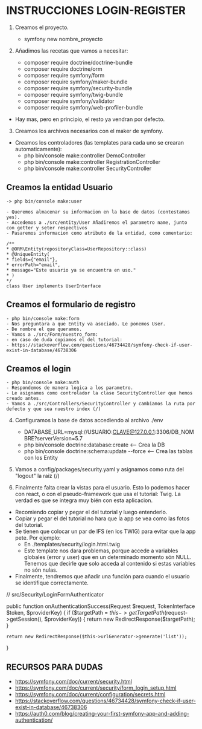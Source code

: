 # INSTRUCCIONES LOGIN-REGISTER

1. Creamos el proyecto.
    - symfony new nombre_proyecto

2. Añadimos las recetas que vamos a necesitar:
    - composer require doctrine/doctrine-bundle
    - composer require doctrine/orm
    - composer require symfony/form
    - composer require symfony/maker-bundle
    - composer require symfony/security-bundle
    - composer require symfony/twig-bundle
    - composer require symfony/validator
    - composer require symfony/web-profiler-bundle
- Hay mas, pero en principio, el resto ya vendran por defecto.

3. Creamos los archivos necesarios con el maker de symfony.
- Creamos los controladores (las templates para cada uno se crearan automaticamente):
    - php bin/console make:controller DemoController
    - php bin/console make:controller RegistrationController
    - php bin/console make:controller SecurityController

## Creamos la entidad Usuario
    -> php bin/console make:user

    - Queremos almacenar su informacion en la base de datos (contestamos yes).
    - Accedemos a ./src/entity/User Añadiremos el parametro name, junto con getter y seter respectivos
    - Pasaremos informacion como atributo de la entidad, como comentario:    

    /**
    * @ORM\Entity(repositoryClass=UserRepository::class)
    * @UniqueEntity(
    * fields={"email"},
    * errorPath="email",
    * message="Este usuario ya se encuentra en uso."
    * )
    */
    class User implements UserInterface


## Creamos el formulario de registro
    - php bin/console make:form
    - Nos preguntara a que Entity va asociado. Le ponemos User.
    - De nombre el que queramos.
    - Vamos a ./src/Form/nuestro_form:
    - en caso de duda copiamos el del tutorial:
    - https://stackoverflow.com/questions/46734428/symfony-check-if-user-exist-in-database/46738306

## Creamos el login
    - php bin/console make:auth 
    - Respondemos de manera logica a los parametro.
    - Le asignamos como controlador la clase SecurityController que hemos creado antes.
    - Vamos a ./src/Controllers/SecurityController y cambiamos la ruta por defecto y que sea nuestro index (/)

4. Configuramos la base de datos accediendo al archivo ./env
    - DATABASE_URL=mysql://USUARIO:CLAVE@127.0.0.1:3306/DB_NOMBRE?serverVersion=5.7
    - php bin/console doctrine:database:create <-- Crea la DB
    - php bin/console doctrine:schema:update --force <-- Crea las tablas con los Entity


5. Vamos a config/packages/security.yaml y asignamos como ruta del "logout" la raiz (/)

6. Finalmente falta crear la vistas para el usuario. Esto lo podemos hacer con react, o con el pseudo-framework
que usa el tutorial: Twig. La verdad es que se integra muy bién con esta aplicacion.
- Recomiendo copiar y pegar el del tutorial y luego entenderlo.
- Copiar y pegar el del tutorial no hara que la app se vea como las fotos del tutorial.
- Se tienen que colocar un par de IFS (en los TWIG) para evitar que la app pete. Por ejemplo:
    - En ./templates/security/login.html.twig
    - Este template nos dara problemas, porque accede a variables globales (error y user) que
    en un determinado momento són NULL. Tenemos que decirle que solo acceda al contenido si estas
    variables no són nulas.
- Finalmente, tendremos que añadir una función para cuando el usuario se identifique correctamente.

// src/Security/LoginFormAuthenticator

public function onAuthenticationSuccess(Request $request, TokenInterface $token, $providerKey)
{
    if ($targetPath = $this->getTargetPath($request->getSession(), $providerKey)) {
        return new RedirectResponse($targetPath);
    }

    return new RedirectResponse($this->urlGenerator->generate('list'));
}
    


## RECURSOS PARA DUDAS
- https://symfony.com/doc/current/security.html
- https://symfony.com/doc/current/security/form_login_setup.html
- https://symfony.com/doc/current/configuration/secrets.html
- https://stackoverflow.com/questions/46734428/symfony-check-if-user-exist-in-database/46738306
- https://auth0.com/blog/creating-your-first-symfony-app-and-adding-authentication/
